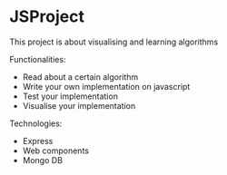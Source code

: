 # JSProject

This project is about visualising and learning algorithms

Functionalities:
* Read about a certain algorithm
* Write your own implementation on javascript
* Test your implementation
* Visualise your implementation

Technologies:
* Express
* Web components
* Mongo DB

